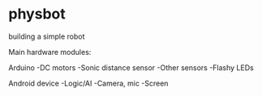 # physbot
building a simple robot

Main hardware modules:

Arduino
  -DC motors
  -Sonic distance sensor
  -Other sensors
  -Flashy LEDs

Android device
  -Logic/AI
  -Camera, mic
  -Screen


